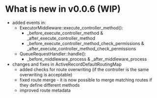 # What is new in v0.0.6 (WIP)

- added events in:
  - ExecutorMiddleware::execute_controller_method():
    - _before_execute_controller_method & _after_execute_controller_method
    - _before_execute_controller_method_check_permissions & _after_execute_controller_method_check_permissions
  - QueueRequestHandler::handle():
    - _before_middleware_process & _after_middleware_process
- changes and fixes in ActiveRecordDefaultRoutingMap
    - added checks for route overwriting (if the controller is the same overwriting is acceptable)
    - fixed route merge - it is now possible to merge matching routes if they define different methods
    - improved route metadata


